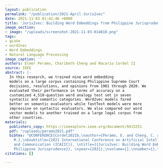 ```yaml
---
layout: publication
permalink: "/publication/2021-April-Juris2vec"
date: 2021-11-03 01:42:46 +0800
title: 'Juris2vec: Building Word Embeddings from Philippine Jurisprudence'
image_section:
- image: "/uploads/screenshot-2021-11-03-014818.png"
tags:
- gLoVe
- word2vec
- Word Embeddings
- Natural Language Processing
image_caption: ''
authors: Elmer Peramo, Charibeth Cheng and Macario Cordel II
source: IEEE
abstract: |-
  In this research, we trained nine word embedding
  models on a large corpus containing Philippine Supreme Court
  decisions, resolutions, and opinions from 1901 through 2020. We
  evaluated their performance in terms of accuracy on a
  customized 4,510-question word analogy test set in seven
  syntactic and semantic categories. Word2vec models fared
  better on semantic evaluators while fastText models were more
  impressive on syntactic evaluators. We also compared our word
  vector models to another trained on a large legal corpus from
  other countries.
materials:
  publishers_copy: https://ieeexplore.ieee.org/document/9415251
  pdf: "/uploads/peramo2021.pdf"
  bibtex: "@CONFERENCE{Cordel2021b,\nauthor={Peramo, E. and Cheng, C. and Cordel,
    M.},\nbooktitle={2021 International Conference on Artificial Intelligence in Information
    and Communication (ICAIIC)}, \ntitle={{Juris2vec: Building Word Embeddings from
    Philippine Jurisprudence}}, \nyear={2021},\nvolume={},\nnumber={},\npages={121-125}\n}"
citations: []

---
```

